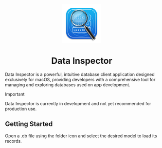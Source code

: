<p align="center">
  <img src="https://github.com/DataInspectorApp/Data-Inspector/blob/main/.github/256.png?raw=true" height="128">
  <h1 align="center">Data Inspector</h1>
</p>

Data Inspector is a powerful, intuitive database client application designed exclusively for macOS, providing developers with a comprehensive tool for managing and exploring databases used on app development.

> [!IMPORTANT]
> Data Inspector is currently in development and not yet recommended for production use.

## Getting Started

Open a .db file using the folder icon and select the desired model to load its records.
